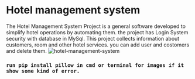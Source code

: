 # Hotel management system

The Hotel Management System Project is a general software
developed to simplify hotel operations by automating them.
the project has Login System security with database in MySql.
This project collects information about customers, room and
other hotel services. you can add user and costomers and delete them.
![hotel-management-system](https://user-images.githubusercontent.com/81036521/153882286-ad9f9159-6c6e-4e3e-9e61-a684d733c39f.JPG)

### `run pip install pillow in cmd or terminal for images if it show some kind of error.`
